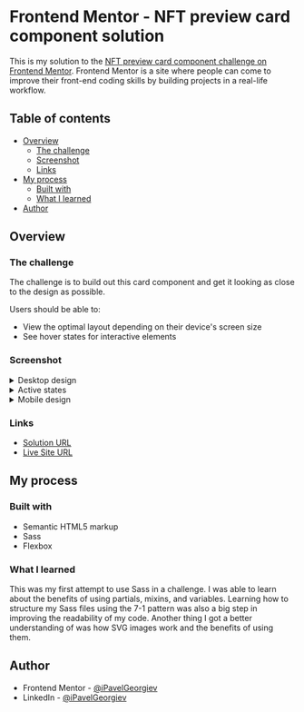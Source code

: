 # Frontend Mentor - NFT preview card component solution

This is my solution to the [NFT preview card component challenge on Frontend Mentor](https://www.frontendmentor.io/challenges/nft-preview-card-component-SbdUL_w0U). Frontend Mentor is a site where people can come to improve their front-end coding skills by building projects in a real-life workflow.

## Table of contents

- [Overview](#overview)
  - [The challenge](#the-challenge)
  - [Screenshot](#screenshot)
  - [Links](#links)
- [My process](#my-process)
  - [Built with](#built-with)
  - [What I learned](#what-i-learned)
- [Author](#author)

## Overview

### The challenge

The challenge is to build out this card component and get it looking as close to the design as possible.

Users should be able to:

- View the optimal layout depending on their device's screen size
- See hover states for interactive elements

### Screenshot

<details>
  <summary>Desktop design</summary>

  ![Screenshot of desktop view](design/desktop-design.jpg)
</details>

<details>
  <summary>Active states</summary>

  ![Screenshot of desktop view with active states](design/active-states.jpg)
</details>

<details>
  <summary>Mobile design</summary>

  ![Screenshot of mobile view](design/mobile-design.jpg)
</details>

### Links

- [Solution URL](https://www.frontendmentor.io/solutions/nft-preview-card-component-kOXxYphSg)
- [Live Site URL](https://pavel-frontend-mentor.github.io/nft-preview-card-component/)

## My process

### Built with

- Semantic HTML5 markup
- Sass
- Flexbox

### What I learned

This was my first attempt to use Sass in a challenge. I was able to learn about the benefits of using partials, mixins, and variables. Learning how to structure my Sass files using the 7-1 pattern was also a big step in improving the readability of my code. Another thing I got a better understanding of was how SVG images work and the benefits of using them.

## Author

- Frontend Mentor - [@iPavelGeorgiev](https://www.frontendmentor.io/profile/iPavelGeorgiev)
- LinkedIn - [@iPavelGeorgiev](https://www.linkedin.com/in/ipavelgeorgiev/)